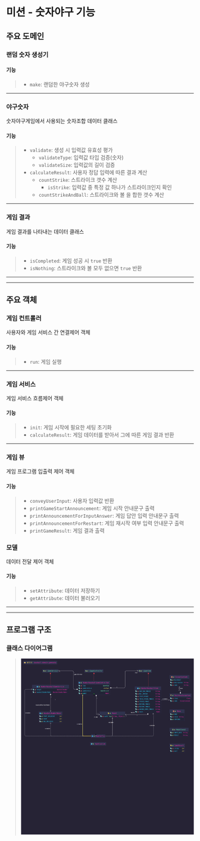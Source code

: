 미션 - 숫자야구 기능
=================

주요 도메인
---------

### 랜덤 숫자 생성기
#### 기능
> - ```make```: 랜덤한 야구숫자 생성
---

### 야구숫자
숫자야구게임에서 사용되는 숫자조합 데이터 클래스

#### 기능
> - ```validate```: 생성 시 입력값 유효성 평가
>   - ```validateType```: 입력값 타입 검증(숫자)
>   - ```validateSize```: 입력값의 길이 검증
> - ```calculateResult```: 사용자 정답 입력에 따른 결과 계산
>   - ```countStrike```: 스트라이크 갯수 계산
>     - ```isStrike```: 입력값 중 특정 값 하나가 스트라이크인지 확인
>   - ```countStrikeAndBall```: 스트라이크와 볼 을 합한 갯수 계산
---

### 게임 결과
게임 결과를 나타내는 데이터 클래스

#### 기능
> - ```isCompleted```: 게임 성공 시 ```true``` 반환
> - ```isNothing```: 스트라이크와 볼 모두 없으면 ```true``` 반환
---

---


## 주요 객체
### 게임 컨트롤러
사용자와 게임 서비스 간 연결제어 객체

#### 기능
> - ``run``: 게임 실행
---

### 게임 서비스
게임 서비스 흐름제어 객체

#### 기능
> - ```init```: 게임 시작에 필요한 세팅 초기화
> - ```calculateResult```: 게임 데이터를 받아서 그에 따른 게임 결과 반환
---

### 게임 뷰
게임 프로그램 입출력 제어 객체

#### 기능
> - ```conveyUserInput```: 사용자 입력값 반환
> - ```printGameStartAnnouncement```: 게임 시작 안내문구 출력
> - ```printAnnouncementForInputAnswer```: 게임 답안 입력 안내문구 출력
> - ```printAnnouncementForRestart```: 게임 재시작 여부 입력 안내문구 출력
> - ```printGameResult```: 게임 결과 출력

### 모델
데이터 전달 제어 객체

#### 기능
> - ```setAttribute```: 데이터 저장하기
> - ```getAttribute```: 데이터 불러오기
---

---


## 프로그램 구조

### 클래스 다이어그램
> <img src="https://github.com/Haaae/java-baseball-6/blob/Haaae/docs/class-diagram.png?raw=true">